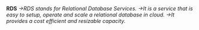 **RDS**
*->RDS stands for Relational Database Services.
->It is a service that is easy to setup, operate and scale a relational database in cloud.
->It provides a cost efficient and resizable capacity.*
